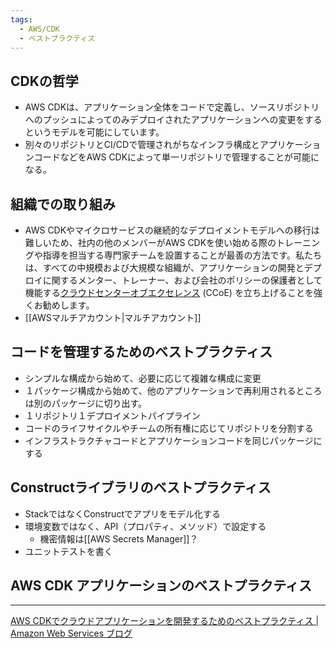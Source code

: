 ```yaml
---
tags:
  - AWS/CDK
  - ベストプラクティス
---
```

## CDKの哲学
- AWS CDKは、アプリケーション全体をコードで定義し、ソースリポジトリへのプッシュによってのみデプロイされたアプリケーションへの変更をするというモデルを可能にしています。
- 別々のリポジトリとCI/CDで管理されがちなインフラ構成とアプリケーションコードなどをAWS CDKによって単一リポジトリで管理することが可能になる。

## 組織での取り組み
- AWS CDKやマイクロサービスの継続的なデプロイメントモデルへの移行は難しいため、社内の他のメンバーがAWS CDKを使い始める際のトレーニングや指導を担当する専門家チームを設置することが最善の方法です。私たちは、すべての中規模および大規模な組織が、アプリケーションの開発とデプロイに関するメンター、トレーナー、および会社のポリシーの保護者として機能する[クラウドセンターオブエクセレンス](https://aws.amazon.com/blogs/enterprise-strategy/tag/ccoe/) (CCoE) を立ち上げることを強くお勧めします。
- [[AWSマルチアカウント|マルチアカウント]]

## コードを管理するためのベストプラクティス
- シンプルな構成から始めて、必要に応じて複雑な構成に変更
- １パッケージ構成から始めて、他のアプリケーションで再利用されるところは別のパッケージに切り出す。
- １リポジトリ１デプロイメントパイプライン
- コードのライフサイクルやチームの所有権に応じてリポジトリを分割する
- インフラストラクチャコードとアプリケーションコードを同じパッケージにする

## Constructライブラリのベストプラクティス
- StackではなくConstructでアプリをモデル化する
- 環境変数ではなく、API（プロパティ、メソッド）で設定する
	- 機密情報は[[AWS Secrets Manager]]？
- ユニットテストを書く

## AWS CDK アプリケーションのベストプラクティス

---
[AWS CDKでクラウドアプリケーションを開発するためのベストプラクティス | Amazon Web Services ブログ](https://aws.amazon.com/jp/blogs/news/best-practices-for-developing-cloud-applications-with-aws-cdk/)